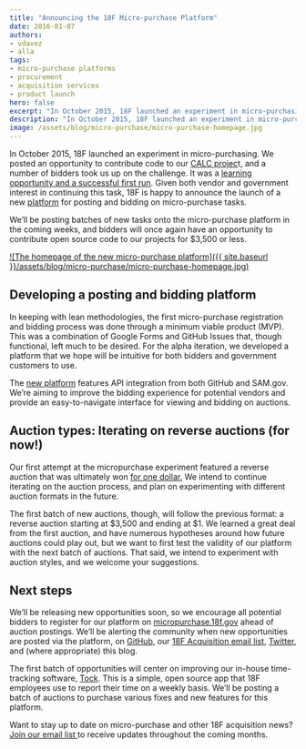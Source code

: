 ```yaml
---
title: "Announcing the 18F Micro-purchase Platform"
date: 2016-01-07
authors:
- vdavez
- alla
tags:
- micro-purchase platforms
- procurement
- acquisition services
- product launch
hero: false
excerpt: "In October 2015, 18F launched an experiment in micro-purchasing.  Given both vendor and government interest in continuing this task, 18F is happy to announce the launch of a new platform for posting and bidding on micro-purchase tasks."
description: "In October 2015, 18F launched an experiment in micro-purchasing.  Given both vendor and government interest in continuing this task, 18F is happy to announce the launch of a new platform for posting and bidding on micro-purchase tasks."
image: /assets/blog/micro-purchase/micro-purchase-homepage.jpg
---
```


In October 2015, 18F launched an experiment in micro-purchasing. We
posted an opportunity to contribute code to our [CALC
projec](https://github.com/18F/calc/issues/255)t, and a number of
bidders took us up on the challenge. It was a [learning opportunity and
a successful first
run](https://18f.gsa.gov/2015/11/06/micro-purchase-lessons/). Given
both vendor and government interest in continuing this task, 18F is
happy to announce the launch of a new
[platform](http://micropurchase.18f.gov) for posting and bidding on
micro-purchase tasks.

We’ll be posting batches of new tasks onto the micro-purchase platform
in the coming weeks, and bidders will once again have an opportunity to
contribute open source code to our projects for $3,500 or less.

[![The homepage of the new micro-purchase platform]({{ site.baseurl }}/assets/blog/micro-purchase/micro-purchase-homepage.jpg)
](http://micropurchase.18f.gov)

## Developing a posting and bidding platform

In keeping with lean methodologies, the first micro-purchase
registration and bidding process was done through a minimum viable
product (MVP). This was a combination of Google Forms and GitHub Issues
that, though functional, left much to be desired. For the alpha
iteration, we developed a platform that we hope will be intuitive for
both bidders and government customers to use.

The [new platform](https://micropurchase.18f.gov/) features API
integration from both GitHub and SAM.gov. We’re aiming to improve the
bidding experience for potential vendors and provide an easy-to-navigate
interface for viewing and bidding on auctions.

## Auction types: Iterating on reverse auctions (for now!)

Our first attempt at the micropurchase experiment featured a reverse
auction that was ultimately won [for one
dollar.](https://18f.gsa.gov/2015/11/06/micro-purchase-lessons/) We
intend to continue iterating on the auction process, and plan on
experimenting with different auction formats in the future.

The first batch of new auctions, though, will follow the previous
format: a reverse auction starting at $3,500 and ending at $1. We
learned a great deal from the first auction, and have numerous
hypotheses around how future auctions could play out, but we want to
first test the validity of our platform with the next batch of auctions.
That said, we intend to experiment with auction styles, and we welcome
your suggestions.

## Next steps

We’ll be releasing new opportunities soon, so we encourage all potential
bidders to register for our platform on
[micropurchase.18f.gov](https://micropurchase.18f.gov/) ahead of
auction postings. We’ll be alerting the community when new opportunities
are posted via the platform, on
[GitHub](https://github.com/18F/micropurchase), our [18F Acquisition
email list](http://eepurl.com/bJQHFr),
[Twitter](https://twitter.com/18f), and (where appropriate) this blog.

The first batch of opportunities will center on improving our in-house
time-tracking software, [Tock](https://github.com/18F/tock). This is a
simple, open source app that 18F employees use to report their time on a
weekly basis. We’ll be posting a batch of auctions to purchase various
fixes and new features for this platform.

Want to stay up to date on micro-purchase and other 18F acquisition
news? [Join our email list ](http://eepurl.com/bJQHFr)to receive
updates throughout the coming months.

